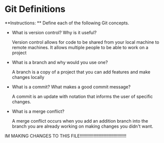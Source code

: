 # Git Definitions

**Instructions: ** Define each of the following Git concepts.

* What is version control?  Why is it useful?

	Version control allows for code to be shared from your local machine to remote machines. It allows multiple people to be able to work on a project

* What is a branch and why would you use one?

	A branch is a copy of a project that you can add features and make changes locally

* What is a commit? What makes a good commit message?

	A commit is an update with notation that informs the user of specific changes.


* What is a merge conflict?

	A merge conflict occurs when you add an addition branch into the branch you are already working on making changes you didn't want.

IM MAKING CHANGES TO THIS FILE!!!!!!!!!!!!!!!!!!!!!!!!!!!!!!!!!!!!!